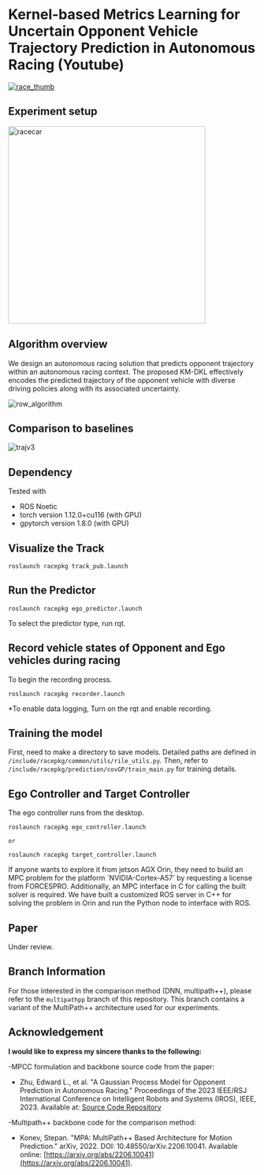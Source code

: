 # Kernel-based Metrics Learning for Uncertain Opponent Vehicle Trajectory Prediction in Autonomous Racing (Youtube)
[![race_thumb](https://github.com/HMCL-UNIST/OpponentPredictionWithKMDKL/assets/32535170/82bc89cb-bae4-47bf-9f88-555e1a216b46)](https://www.youtube.com/watch?v=QAzRLp6qvP4)
## Experiment setup
<div style="display: flex;">
    <img src="https://github.com/HMCL-UNIST/OpponentPredictionWithKMDKL/assets/32535170/51222632-0402-4be8-9091-209ab43489f8" alt="racecar" width="400">
</div>

## Algorithm overview
We design an autonomous racing solution that predicts opponent trajectory within an autonomous racing context. The proposed KM-DKL effectively encodes the predicted trajectory of the opponent vehicle with diverse driving policies along with its associated uncertainty.

![row_algorithm](https://github.com/HMCL-UNIST/OpponentPredictionWithKMDKL/assets/32535170/dd0a9324-6a15-4afd-b182-06b33fbb4012)

## Comparison to baselines
![trajv3](https://github.com/user-attachments/assets/fc84b8bd-0e19-4136-995c-471baf4b7dc8)


## Dependency
Tested with 
- ROS Noetic
- torch version 1.12.0+cu116  (with GPU)
- gpytorch version 1.8.0 (with GPU)


## Visualize the Track   
    roslaunch racepkg track_pub.launch    

## Run the Predictor
    roslaunch racepkg ego_predictor.launch    
  
To select the predictor type, run rqt. 

## Record vehicle states of Opponent and Ego vehicles during racing
To begin the recording process.

    roslaunch racepkg recorder.launch    
  
    
*To enable data logging, Turn on the rqt and enable recording.

## Training the model 
First, need to make a directory to save models. Detailed paths are defined in `/include/racepkg/common/utils/rile_utils.py`.
Then, refer to `/include/racepkg/prediction/covGP/train_main.py` for training details.

## Ego Controller and Target Controller
The ego controller runs from the desktop. 
    
    roslaunch racepkg ego_controller.launch      
    
    or 
    
    roslaunch racepkg target_controller.launch  
    
If anyone wants to explore it from jetson AGX Orin, they need to build an MPC problem for the platform `NVIDIA-Cortex-A57' by requesting a license from FORCESPRO. 
Additionally, an MPC interface in C for calling the built solver is required. We have built a customized ROS server in C++ for solving the problem in Orin and run the Python node to interface with ROS. 


## Paper 
Under review. 

## Branch Information

For those interested in the comparison method (DNN, multipath++), please refer to the `multipathpp` branch of this repository. 
This branch contains a variant of the MultiPath++ architecture used for our experiments.



## Acknowledgement

**I would like to express my sincere thanks to the following:**

-MPCC formulation and backbone source code from the paper:
  - Zhu, Edward L., et al. "A Gaussian Process Model for Opponent Prediction in Autonomous Racing." Proceedings of the 2023 IEEE/RSJ International Conference on Intelligent Robots and Systems (IROS), IEEE, 2023. Available at: [Source Code Repository](https://github.com/MPC-Berkeley/gp-opponent-prediction-models.git)

  
-Multipath++ backbone code for the comparison method:
  - Konev, Stepan. "MPA: MultiPath++ Based Architecture for Motion Prediction." arXiv, 2022. DOI: 10.48550/arXiv.2206.10041. Available online: [https://arxiv.org/abs/2206.10041](https://arxiv.org/abs/2206.10041).

  
